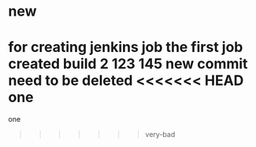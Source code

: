 # new
for creating jenkins job
the first job created
build 2
123
145
new commit
need to be deleted 
<<<<<<< HEAD
one 
=======
one
>>>>>>> very-bad
